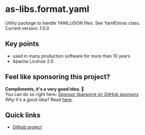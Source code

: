 # as-libs.format.yaml

Utility package to handle YAML/JSON files. See YamlExtras class.  
Current version: 1.0.0

## Key points

* used in many production software for more than 10 years
* Apache License 2.0

## Feel like sponsoring this project?
**Compliments, it's a very good idea. 🤗**    
You can do so right here: [Sponsor @ansorre on GitHub sponsors](https://github.com/sponsors/ansorre)  
Why it's a good idea? Read [here](https://ansorre.github.io/sponsor/).

## Quick links

* [Github project](https://github.com/ansorre/as-libs.format.yaml)